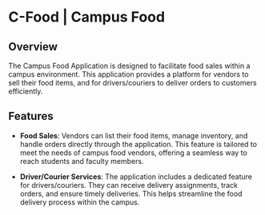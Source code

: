 # C-Food | Campus Food

## Overview

The Campus Food Application is designed to facilitate food sales within a campus environment. This application provides a platform for vendors to sell their food items, and for drivers/couriers to deliver orders to customers efficiently.

## Features

- **Food Sales**: Vendors can list their food items, manage inventory, and handle orders directly through the application. This feature is tailored to meet the needs of campus food vendors, offering a seamless way to reach students and faculty members.

- **Driver/Courier Services**: The application includes a dedicated feature for drivers/couriers. They can receive delivery assignments, track orders, and ensure timely deliveries. This helps streamline the food delivery process within the campus.

